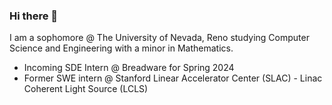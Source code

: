 ### Hi there 👋
I am a sophomore @ The University of Nevada, Reno studying Computer Science and Engineering with a minor in Mathematics. 
- Incoming SDE Intern @ Breadware for Spring 2024
- Former SWE intern @ Stanford Linear Accelerator Center (SLAC) - Linac Coherent Light Source (LCLS)
<!--
**joshmatni/joshmatni** is a ✨ _special_ ✨ repository because its `README.md` (this file) appears on your GitHub profile.

Here are some ideas to get you started:

- 🔭 I’m currently working on ...
- 🌱 I’m currently learning ...
- 👯 I’m looking to collaborate on ...
- 🤔 I’m looking for help with ...
- 💬 Ask me about ...
- 📫 How to reach me: ...
- 😄 Pronouns: ...
- ⚡ Fun fact: ...
-->

